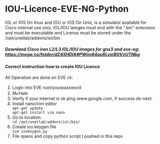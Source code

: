 # IOU-Licence-EVE-NG-Python
IOL or IOS On linux and IOU or IOS On Unix, is a simulator available for Cisco internal use only. 
IOL/IOU iamges must end with the ".bin" extension and must be executable and License must be 
stored under the /opt/unetlab/addons/iol/bin.
##### Downlaod Cisco iron L2/L3 IOL/IOU images for gns3 and eve-ng: https://mega.nz/folder/dZ4SHDIA#PWjm84au6LyjeBGVzUTNbg 
#### Correct instruction how to create IOU Licence <br />
All Operation are done on EVE cli: 
<br />
<ol>
<li style="line-height: 1.5">Login into EVE root/yourpassword</li>
<li>McHale</li>
<li>Verify if your internet is ok ping www.google.com, if success do next:</li>
<li>Install nano/vim editor</li>
   <code>apt-get update</code><br />
   <code>apt-get install vim nano</code>
<li>Go to location:</li>
   <code>cd /opt/unetlab/addons/iol/bin/</code>
<li>Create iou keygen file</li>
   <code>vim ioukeygen.py</code>
<li>File opens and copy python script I pushed in this repo </li>
</ol>

